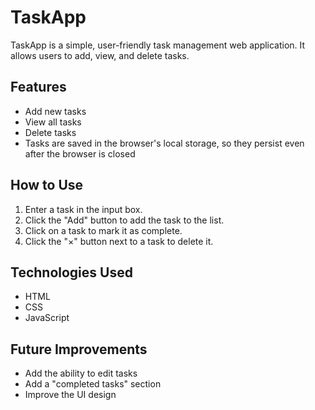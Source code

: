 # TaskApp

TaskApp is a simple, user-friendly task management web application. It allows users to add, view, and delete tasks.

## Features

- Add new tasks
- View all tasks
- Delete tasks
- Tasks are saved in the browser's local storage, so they persist even after the browser is closed

## How to Use

1. Enter a task in the input box.
2. Click the "Add" button to add the task to the list.
3. Click on a task to mark it as complete.
4. Click the "×" button next to a task to delete it.

## Technologies Used

- HTML
- CSS
- JavaScript

## Future Improvements

- Add the ability to edit tasks
- Add a "completed tasks" section
- Improve the UI design